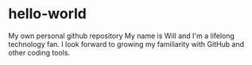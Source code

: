 # hello-world
My own personal github repository
My name is Will and I'm a lifelong technology fan.  I look forward to growing my familiarity with GitHub and other coding tools.
